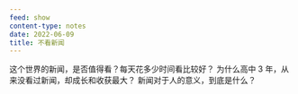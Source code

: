 ```yaml
---
feed: show
content-type: notes
date: 2022-06-09
title: 不看新闻
---
```

这个世界的新闻，是否值得看？每天花多少时间看比较好？
为什么高中 3 年，从来没看过新闻，却成长和收获最大？
新闻对于人的意义，到底是什么？
